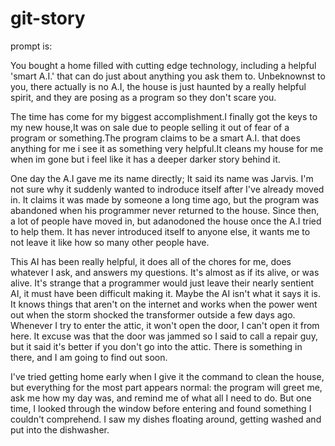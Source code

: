 # git-story
prompt is:

You bought a home filled with cutting edge technology, including a helpful 'smart A.I.' that can do just about anything you ask them to. 
Unbeknownst to you, there actually is no A.I, the house is just haunted by a really helpful spirit, and they are posing as a program so they don't scare you.


The time has come for my biggest accomplishment.I finally got the keys to my new house,It was on sale due to people selling it out of fear of a program or something.The program claims to be a smart A.I. that does anything for me i see it as something very helpful.It cleans my house for me when im gone but i feel like it has a deeper darker story behind it.

One day the A.I gave me its name directly; It said its name was Jarvis. I'm not sure why it suddenly wanted to indroduce itself after I've already moved in. It claims it was made by someone a long time ago, but the program was abandoned when his programmer never returned to the house. Since then, a lot of people have moved in, but adanodoned the house once the A.I tried to help them. It has never introduced itself to anyone else, it wants me to not leave it like how so many other people have.

This AI has been really helpful, it does all of the chores for me, does whatever I ask, and answers my questions. It's almost as if its alive, or was alive. It's strange that a programmer would just leave their nearly sentient AI, it must have been difficult making it. Maybe the AI isn't what it says it is. It knows things that aren't on the internet and works when the power went out when the storm shocked the transformer outside a few days ago. Whenever I try to enter the attic, it won't open the door, I can't open it from here. It excuse was that the door was jammed so I said to call a repair guy, but it said it's better if you don't go into the attic. There is something in there, and I am going to find out soon.

I've tried getting home early when I give it the command to clean the house, but everything for the most part appears normal: the program will greet me, ask me how my day was, and remind me of what all I need to do. But one time, I looked through the window before entering and found something I couldn't comprehend. I saw my dishes floating around, getting washed and put into the dishwasher.

